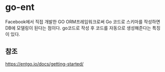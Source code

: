 # go-ent
Facebook에서 직접 개발한  GO ORM프레임워크로써 Go 코드로 스키마를 작성하면 DB에 모델링이 된다는 점이다. go코드로 작성 후 코드를 자동으로 생성해준다는 특징이 있다.

## 참조

https://entgo.io/docs/getting-started/
